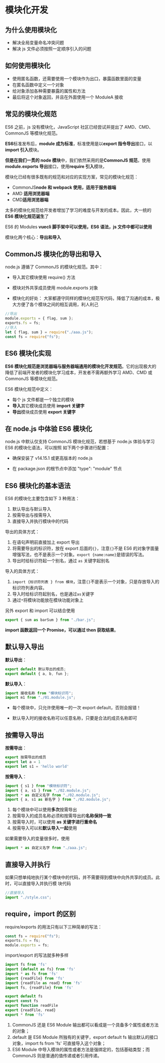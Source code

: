 # 模块化开发

## 为什么使用模块化

- 解决全局变量命名冲突问题
- 解决 js 文件必须按照一定顺序引入的问题

## 如何使用模块化

- 使用匿名函数，还需要使用一个模块作为出口，暴露函数里面的变量
- 在匿名函数中定义一个对象
- 给对象添加各种需要暴露的属性和方法
- 最后将这个对象返回，并且在外面使用一个 ModuleA 接收

## 常见的模块化规范

ES6 之前，js 没有模块化，JavaScript 社区已经尝试并提出了 AMD、CMD、CommonJS 等模块化规范。

**ES6**标准发布后，**module 成为标准**，标准使用是以**export 指令导出**接口，以**import 引入**模块。

**但是在我们一贯的 node 模块**中，我们依然采用的是**CommonJS 规范**，使用**module.exports 导出**接口，使用**require 引入**模块，

模块化已经有很多既有的规范和对应的实现方案，常见的模块化规范：

- CommonJS**node 和 webpack 使用，适用于服务器端**
- AMD **适用浏览器端**
- CMD**适用浏览器端**

太多的模块化规范给开发者增加了学习的难度与开发的成本。因此，大一统的 **ES6 模块化规范诞生**了

ES6 的 Modules **vuecli 脚手架中可以使用，ES6 语法，js 文件中都可以使用**

模块化两个核心：**导出和导入**

## CommonJS 模块化的导出和导入

node.js 遵循了 CommonJS 的模块化规范。其中：

- 导入其它模块使用 require() 方法

- 模块对外共享成员使用 module.exports 对象
- 模块化的好处： 大家都遵守同样的模块化规范写代码，降低了沟通的成本，极大方便了各个模块之间的相互调用，利人利己

```js
//导出
module.exports = { flag, sum };
exports.fs = fs;
//导入
let { flag, sum } = require("./aaa.js");
const fs = require("fs");
```

## ES6 模块化实现

**ES6 模块化规范是浏览器端与服务器端通用的模块化开发规范**。它的出现极大的降低了前端开发者的模块化学习成本，开发者不需再额外学习 AMD、CMD 或 CommonJS 等模块化规范。

ES6 模块化规范中定义：

- 每个 js 文件都是一个独立的模块
- **导入**其它模块成员使用 **import 关键字**
- **导出**模块成员使用 **export 关键字**

## 在 node.js 中体验 ES6 模块化

node.js 中默认仅支持 CommonJS 模块化规范，若想基于 node.js 体验与学习 ES6 的模块化语法，可以按照 如下两个步骤进行配置：

- 确保安装了 v14.15.1 或更高版本的 node.js

- 在 package.json 的根节点中添加 "type": "module" 节点

## ES6 模块化的基本语法

ES6 的模块化主要包含如下 3 种用法：

1. 默认导出与默认导入
2. 按需导出与按需导入
3. 直接导入并执行模块中的代码

导出的具体方式：

1. 在语句声明前直接加上 export 导出
2. 将需要导出的标识符，放在 export 后面的`{}`，注意`{}`不是 ES6 的对象字面量增强写法，也不是表示一个对象。`export {name:name}`是错误的写法。
3. 导出时给标识符起一个别名，通过 `as` 关键字起别名

导入的具体方式：

1. `import {标识符列表 } from 模块`，注意`{}`不是表示一个对象，只是存放导入的标识符列表内容。
2. 导入时给标识符起别名，也是通过`as`关键字
3. 通过`*`将模块功能放在模块功能对象上

另外 export 和 import 可以结合使用

```js
export { sum as barSum } from "./bar.js";
```

**import 函数返回一个 Promise，可以通过 then 获取结果**。

## 默认导入导出

**默认导出**：

```js
export default 默认导出的成员;
export default { a, b, fun };
```

**默认导入**：

```js
import 接收名称 from "模块标识符";
import m1 from "./01.module.js";
```

- 每个模块中，只允许使用唯一的一次 export default，否则会报错！

- 默认导入时的接收名称可以任意名称，只要是合法的成员名称即可

## 按需导入导出

**按需导出**：

```js
export 按需导出的成员
export let a = 1
export let s1 = 'hello world'
```

**按需导入**：

```js
import { s1 } from "模块标识符";
import { a, s1 } from "./02.module.js";
import * as 自定义名字 from "./02.module.js";
import { a, s1 as 新名字 } from "./02.module.js";
```

1. 每个模块中可以使用**多次**按需导出
2. 按需导入的成员名称必须和按需导出的**名称保持一致**
3. 按需导入时，可以使用 **as 关键字进行重命名**
4. 按需导入可以和**默认导入一起**使用

如果需要导入的变量很多时，使用

```js
import * as 自定义名字 from "./aaa.js";
```

## 直接导入并执行

如果只想单纯地执行某个模块中的代码，并不需要得到模块中向外共享的成员。此时，可以直接导入并执行模 块代码

```js
//直接导入
import "./style.css";
```

## require，import 的区别

require/exports 的用法只有以下三种简单的写法：

```js
const fs = require("fs");
exports.fs = fs;
module.exports = fs;
```

import/export 的写法就多种多样

```js
import fs from 'fs'
import {default as fs} from 'fs'
import * as fs from 'fs'
import {readFile} from 'fs'
import {readFile as read} from 'fs'
import fs, {readFile} from 'fs'

export default fs
export const fs
export function readFile
export {readFile, read}
export * from 'fs'
```

1. CommonJS 还是 ES6 Module 输出都可以看成是一个具备多个属性或者方法的对象；
2. default 是 ES6 Module 所独有的关键字，export default fs 输出默认的接口对象，import fs from 'fs' 可直接导入这个对象；
3. ES6 Module 中导入模块的属性或者方法是强绑定的，包括基础类型；而 CommonJS 则是普通的值传递或者引用传递。
